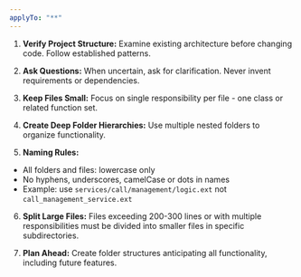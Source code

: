 ```yaml
---
applyTo: "**"
---
```


1. **Verify Project Structure:** Examine existing architecture before changing code. Follow established patterns.

2. **Ask Questions:** When uncertain, ask for clarification. Never invent requirements or dependencies.

3. **Keep Files Small:** Focus on single responsibility per file - one class or related function set.

4. **Create Deep Folder Hierarchies:** Use multiple nested folders to organize functionality.

5. **Naming Rules:**

- All folders and files: lowercase only
- No hyphens, underscores, camelCase or dots in names
- Example: use `services/call/management/logic.ext` not `call_management_service.ext`

6. **Split Large Files:** Files exceeding 200-300 lines or with multiple responsibilities must be divided into smaller files in specific subdirectories.

7. **Plan Ahead:** Create folder structures anticipating all functionality, including future features.